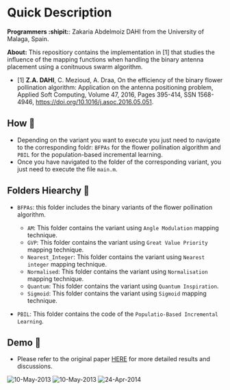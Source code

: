 # Quick Description

**Programmers :shipit:**: Zakaria Abdelmoiz DAHI from the University of Malaga, Spain. 

**About:** This repositiory contains the implementation in [1] that studies the influence of the mapping functions when handling the binary antenna placement using a conitnuous swarm algorithm.

- [1] **Z.A. DAHI**, C. Mezioud, A. Draa, On the efficiency of the binary flower pollination algorithm: Application on the antenna positioning problem, Applied Soft  Computing, Volume 47, 2016, Pages 395-414, SSN 1568-4946, https://doi.org/10.1016/j.asoc.2016.05.051.

## **How :green_book:** 

- Depending on the variant you want to execute you just need to navigate to the corresponding foldr: `BFPAs` for the flower pollination algorithm and `PBIL` for the population-based incremental learning.
- Once you have navigated to the folder of the corresponding variant, you just need to execute the file `main.m`.


## **Folders Hiearchy :open_file_folder:**
    
- `BFPAs`:  this folder includes the binary variants of the flower pollination algorithm.

    - `AM`: This folder contains the variant using `Angle Modulation` mapping technique.
    - `GVP`: This folder contains the variant using `Great Value Priority` mapping technique.
    - `Nearest_Integer`: This folder contains the variant using `Nearest integer` mapping technique.
    - `Normalised`: This folder contains the variant using `Normalisation` mapping technique.
    - `Quantum`: This folder contains the variant using `Quantum Inspiration`.
    - `Sigmoid`: This folder contains the variant using `Sigmoid` mapping technique.
- `PBIL`: This folder contains the code of the `Populatio-Based Incremental Learning`.    
        
## **Demo :movie_camera:**
    
- Please refer to the original paper [HERE](https://www.sciencedirect.com/science/article/pii/S1568494616302617) for more detailed results and discussions.

![10-May-2013](https://user-images.githubusercontent.com/68249696/222117553-f78a222e-24a1-4a02-87e7-6ea3f94e0363.gif)
![10-May-2013](https://user-images.githubusercontent.com/68249696/222117611-8deb8bf7-741d-4307-878d-735fb3d230a7.gif)
![24-Apr-2014](https://user-images.githubusercontent.com/68249696/222117696-9a1ce573-c083-4335-ac17-581c6292ea95.gif)
